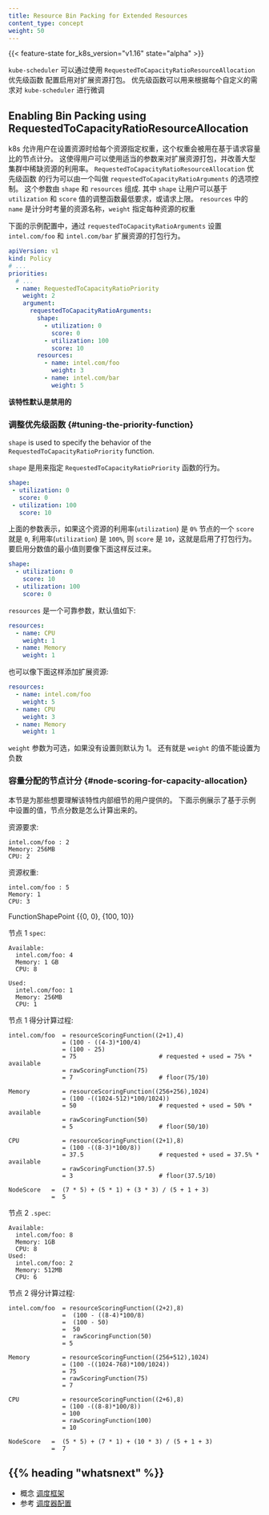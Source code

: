 ```yaml
---
title: Resource Bin Packing for Extended Resources
content_type: concept
weight: 50
---
```

<!--
---
reviewers:
- bsalamat
- k82cn
- ahg-g
title: Resource Bin Packing for Extended Resources
content_type: concept
weight: 50
---
 -->
<!-- overview -->

{{< feature-state for_k8s_version="v1.16" state="alpha" >}}
<!--
The kube-scheduler can be configured to enable bin packing of resources along
with extended resources using `RequestedToCapacityRatioResourceAllocation`
priority function. Priority functions can be used to fine-tune the
kube-scheduler as per custom needs.
 -->

`kube-scheduler` 可以通过使用 `RequestedToCapacityRatioResourceAllocation` 优先级函数
配置启用对扩展资源打包。 优先级函数可以用来根据每个自定义的需求对 `kube-scheduler` 进行微调

<!-- body -->
<!--
## Enabling Bin Packing using RequestedToCapacityRatioResourceAllocation

Kubernetes allows the users to specify the resources along with weights for
each resource to score nodes based on the request to capacity ratio. This
allows users to bin pack extended resources by using appropriate parameters
and improves the utilization of scarce resources in large clusters. The
behavior of the `RequestedToCapacityRatioResourceAllocation` priority function
can be controlled by a configuration option called
`requestedToCapacityRatioArguments`. This argument consists of two parameters
`shape` and `resources`. The `shape` parameter allows the user to tune the
function as least requested or most requested based on `utilization` and
`score` values.  The `resources` parameter consists of `name` of the resource
to be considered during scoring and `weight` specify the weight of each
resource.


Below is an example configuration that sets
`requestedToCapacityRatioArguments` to bin packing behavior for extended
resources `intel.com/foo` and `intel.com/bar`.

```yaml
apiVersion: v1
kind: Policy
# ...
priorities:
  # ...
  - name: RequestedToCapacityRatioPriority
    weight: 2
    argument:
      requestedToCapacityRatioArguments:
        shape:
          - utilization: 0
            score: 0
          - utilization: 100
            score: 10
        resources:
          - name: intel.com/foo
            weight: 3
          - name: intel.com/bar
            weight: 5
```

**This feature is disabled by default**
 -->

## Enabling Bin Packing using RequestedToCapacityRatioResourceAllocation

k8s 允许用户在设置资源时给每个资源指定权重，这个权重会被用在基于请求容量比的节点计分。
这使得用户可以使用适当的参数来对扩展资源打包，并改善大型集群中稀缺资源的利用率。
`RequestedToCapacityRatioResourceAllocation` 优先级函数 的行为可以由一个叫做
`requestedToCapacityRatioArguments` 的选项控制。 这个参数由 `shape` 和 `resources`
组成. 其中 `shape` 让用户可以基于 `utilization` 和 `score` 值的调整函数最低要求，或请求上限。
`resources` 中的 `name` 是计分时考量的资源名称，`weight` 指定每种资源的权重


下面的示例配置中，通过 `requestedToCapacityRatioArguments` 设置
`intel.com/foo` 和 `intel.com/bar` 扩展资源的打包行为。

```yaml
apiVersion: v1
kind: Policy
# ...
priorities:
  # ...
  - name: RequestedToCapacityRatioPriority
    weight: 2
    argument:
      requestedToCapacityRatioArguments:
        shape:
          - utilization: 0
            score: 0
          - utilization: 100
            score: 10
        resources:
          - name: intel.com/foo
            weight: 3
          - name: intel.com/bar
            weight: 5
```

**该特性默认是禁用的**
<!--
### Tuning the Priority Function

`shape` is used to specify the behavior of the
`RequestedToCapacityRatioPriority` function.

```yaml
shape:
 - utilization: 0
   score: 0
 - utilization: 100
   score: 10
```

The above arguments give the node a `score` of 0 if `utilization` is 0% and 10 for
`utilization` 100%, thus enabling bin packing behavior. To enable least
requested the score value must be reversed as follows.

```yaml
shape:
  - utilization: 0
    score: 10
  - utilization: 100
    score: 0
```

`resources` is an optional parameter which defaults to:

``` yaml
resources:
  - name: CPU
    weight: 1
  - name: Memory
    weight: 1
```

It can be used to add extended resources as follows:

```yaml
resources:
  - name: intel.com/foo
    weight: 5
  - name: CPU
    weight: 3
  - name: Memory
    weight: 1
```

The `weight` parameter is optional and is set to 1 if not specified. Also, the
`weight` cannot be set to a negative value.
 -->

### 调整优先级函数 {#tuning-the-priority-function}

`shape` is used to specify the behavior of the
`RequestedToCapacityRatioPriority` function.

`shape` 是用来指定 `RequestedToCapacityRatioPriority` 函数的行为。

```yaml
shape:
 - utilization: 0
   score: 0
 - utilization: 100
   score: 10
```

上面的参数表示，如果这个资源的利用率(`utilization`) 是 `0%` 节点的一个 `score` 就是 `0`,
利用率(`utilization`) 是 `100%`, 则 `score` 是 `10`，这就是启用了打包行为。
要启用分数值的最小值则要像下面这样反过来。

```yaml
shape:
  - utilization: 0
    score: 10
  - utilization: 100
    score: 0
```

`resources` 是一个可靠参数，默认值如下:
``` yaml
resources:
  - name: CPU
    weight: 1
  - name: Memory
    weight: 1
```

也可以像下面这样添加扩展资源:

```yaml
resources:
  - name: intel.com/foo
    weight: 5
  - name: CPU
    weight: 3
  - name: Memory
    weight: 1
```

`weight` 参数为可选，如果没有设置则默认为 1。 还有就是 `weight` 的值不能设置为负数
<!--
### Node scoring for capacity allocation

This section is intended for those who want to understand the internal details
of this feature.
Below is an example of how the node score is calculated for a given set of values.

Requested resources:

```
intel.com/foo : 2
Memory: 256MB
CPU: 2
```

Resource weights:

```
intel.com/foo : 5
Memory: 1
CPU: 3
```

FunctionShapePoint {{0, 0}, {100, 10}}

Node 1 spec:

```
Available:
  intel.com/foo: 4
  Memory: 1 GB
  CPU: 8

Used:
  intel.com/foo: 1
  Memory: 256MB
  CPU: 1
```

Node score:

```
intel.com/foo  = resourceScoringFunction((2+1),4)
               = (100 - ((4-3)*100/4)
               = (100 - 25)
               = 75                       # requested + used = 75% * available
               = rawScoringFunction(75)
               = 7                        # floor(75/10)

Memory         = resourceScoringFunction((256+256),1024)
               = (100 -((1024-512)*100/1024))
               = 50                       # requested + used = 50% * available
               = rawScoringFunction(50)
               = 5                        # floor(50/10)

CPU            = resourceScoringFunction((2+1),8)
               = (100 -((8-3)*100/8))
               = 37.5                     # requested + used = 37.5% * available
               = rawScoringFunction(37.5)
               = 3                        # floor(37.5/10)

NodeScore   =  (7 * 5) + (5 * 1) + (3 * 3) / (5 + 1 + 3)
            =  5
```

Node 2 spec:

```
Available:
  intel.com/foo: 8
  Memory: 1GB
  CPU: 8
Used:
  intel.com/foo: 2
  Memory: 512MB
  CPU: 6
```

Node score:

```
intel.com/foo  = resourceScoringFunction((2+2),8)
               =  (100 - ((8-4)*100/8)
               =  (100 - 50)
               =  50
               =  rawScoringFunction(50)
               = 5

Memory         = resourceScoringFunction((256+512),1024)
               = (100 -((1024-768)*100/1024))
               = 75
               = rawScoringFunction(75)
               = 7

CPU            = resourceScoringFunction((2+6),8)
               = (100 -((8-8)*100/8))
               = 100
               = rawScoringFunction(100)
               = 10

NodeScore   =  (5 * 5) + (7 * 1) + (10 * 3) / (5 + 1 + 3)
            =  7

``` -->


### 容量分配的节点计分 {#node-scoring-for-capacity-allocation}

本节是为那些想要理解该特性内部细节的用户提供的。
下面示例展示了基于示例中设置的值，节点分数是怎么计算出来的。

资源要求:

```
intel.com/foo : 2
Memory: 256MB
CPU: 2
```

资源权重:
```
intel.com/foo : 5
Memory: 1
CPU: 3
```

FunctionShapePoint {{0, 0}, {100, 10}}

节点 1 `spec`:

```
Available:
  intel.com/foo: 4
  Memory: 1 GB
  CPU: 8

Used:
  intel.com/foo: 1
  Memory: 256MB
  CPU: 1
```

节点 1 得分计算过程:

```
intel.com/foo  = resourceScoringFunction((2+1),4)
               = (100 - ((4-3)*100/4)
               = (100 - 25)
               = 75                       # requested + used = 75% * available
               = rawScoringFunction(75)
               = 7                        # floor(75/10)

Memory         = resourceScoringFunction((256+256),1024)
               = (100 -((1024-512)*100/1024))
               = 50                       # requested + used = 50% * available
               = rawScoringFunction(50)
               = 5                        # floor(50/10)

CPU            = resourceScoringFunction((2+1),8)
               = (100 -((8-3)*100/8))
               = 37.5                     # requested + used = 37.5% * available
               = rawScoringFunction(37.5)
               = 3                        # floor(37.5/10)

NodeScore   =  (7 * 5) + (5 * 1) + (3 * 3) / (5 + 1 + 3)
            =  5
```

节点 2 `.spec`:

```
Available:
  intel.com/foo: 8
  Memory: 1GB
  CPU: 8
Used:
  intel.com/foo: 2
  Memory: 512MB
  CPU: 6
```

节点 2 得分计算过程:

```
intel.com/foo  = resourceScoringFunction((2+2),8)
               =  (100 - ((8-4)*100/8)
               =  (100 - 50)
               =  50
               =  rawScoringFunction(50)
               = 5

Memory         = resourceScoringFunction((256+512),1024)
               = (100 -((1024-768)*100/1024))
               = 75
               = rawScoringFunction(75)
               = 7

CPU            = resourceScoringFunction((2+6),8)
               = (100 -((8-8)*100/8))
               = 100
               = rawScoringFunction(100)
               = 10

NodeScore   =  (5 * 5) + (7 * 1) + (10 * 3) / (5 + 1 + 3)
            =  7

```

## {{% heading "whatsnext" %}}
<!--
- Read more about the [scheduling framework](/docs/concepts/scheduling-eviction/scheduling-framework/)
- Read more about [scheduler configuration](/docs/reference/scheduling/config/)
 -->
- 概念 [调度框架](/docs/concepts/scheduling-eviction/scheduling-framework/)
- 参考 [调度器配置](/docs/reference/scheduling/config/)
